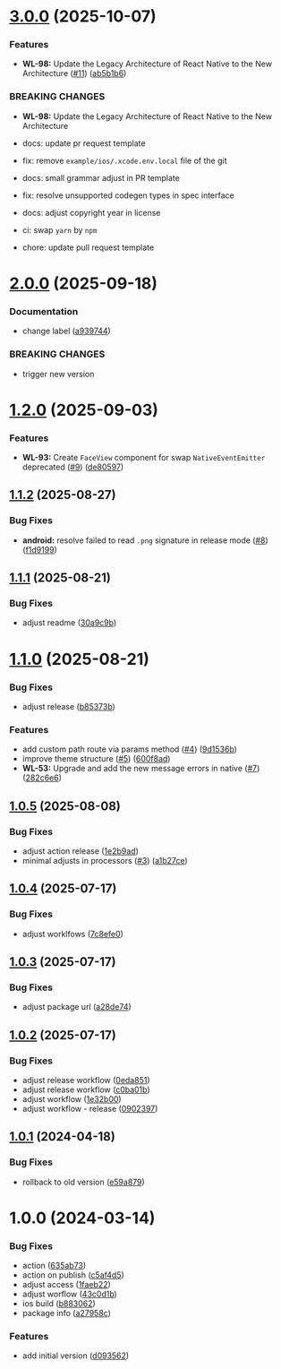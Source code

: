 # [3.0.0](https://github.com/azifydev/aziface-mobile/compare/v2.0.0...v3.0.0) (2025-10-07)


### Features

* **WL-98:** Update the Legacy Architecture of React Native to the New Architecture ([#11](https://github.com/azifydev/aziface-mobile/issues/11)) ([ab5b1b6](https://github.com/azifydev/aziface-mobile/commit/ab5b1b651d8afdd6dfb32e433ac5b457b3e25778))


### BREAKING CHANGES

* **WL-98:** Update the Legacy Architecture of React Native to the New Architecture

* docs: update pr request template

* fix: remove `example/ios/.xcode.env.local` file of the git

* docs: small grammar adjust in PR template

* fix: resolve unsupported codegen types in spec interface

* docs: adjust copyright year in license

* ci: swap `yarn` by `npm`

* chore: update pull request template

# [2.0.0](https://github.com/azifydev/aziface-mobile/compare/v1.2.0...v2.0.0) (2025-09-18)


### Documentation

* change label ([a939744](https://github.com/azifydev/aziface-mobile/commit/a93974483342000a423bfb8b04e1d7aaeeb97468))


### BREAKING CHANGES

* trigger new version

# [1.2.0](https://github.com/azifydev/aziface-mobile/compare/v1.1.2...v1.2.0) (2025-09-03)


### Features

* **WL-93:** Create `FaceView` component for swap `NativeEventEmitter` deprecated ([#9](https://github.com/azifydev/aziface-mobile/issues/9)) ([de80597](https://github.com/azifydev/aziface-mobile/commit/de80597752dd34658b31ef553d6546253c25d55d))

## [1.1.2](https://github.com/azifydev/aziface-mobile/compare/v1.1.1...v1.1.2) (2025-08-27)


### Bug Fixes

* **android:** resolve failed to read `.png` signature in release mode ([#8](https://github.com/azifydev/aziface-mobile/issues/8)) ([f1d9199](https://github.com/azifydev/aziface-mobile/commit/f1d9199c7aadf91360fea80fa0de6457336abb73))

## [1.1.1](https://github.com/azifydev/aziface-mobile/compare/v1.1.0...v1.1.1) (2025-08-21)


### Bug Fixes

* adjust readme ([30a9c9b](https://github.com/azifydev/aziface-mobile/commit/30a9c9b244e146be37b65b8163f7c99ac0a635c1))

# [1.1.0](https://github.com/azifydev/aziface-mobile/compare/v1.0.5...v1.1.0) (2025-08-21)


### Bug Fixes

* adjust release ([b85373b](https://github.com/azifydev/aziface-mobile/commit/b85373bba3218e3cbe28d3dee78324820a6eca99))


### Features

* add custom path route via params method ([#4](https://github.com/azifydev/aziface-mobile/issues/4)) ([9d1536b](https://github.com/azifydev/aziface-mobile/commit/9d1536b0ec8701445620ed0ba3e270a8608a8fb3))
* improve theme structure ([#5](https://github.com/azifydev/aziface-mobile/issues/5)) ([600f8ad](https://github.com/azifydev/aziface-mobile/commit/600f8ad3b5d8e8caf1f710fc6ad4826165054794))
* **WL-53:** Upgrade and add the new message errors in native ([#7](https://github.com/azifydev/aziface-mobile/issues/7)) ([282c6e6](https://github.com/azifydev/aziface-mobile/commit/282c6e62ff37e6ce8424849b07d3bb2e34c32571))

## [1.0.5](https://github.com/azifydev/aziface-mobile/compare/v1.0.4...v1.0.5) (2025-08-08)


### Bug Fixes

* adjust action release ([1e2b9ad](https://github.com/azifydev/aziface-mobile/commit/1e2b9ad5f26fe398dbe4138f7809e1d61597bfef))
* minimal adjusts in processors ([#3](https://github.com/azifydev/aziface-mobile/issues/3)) ([a1b27ce](https://github.com/azifydev/aziface-mobile/commit/a1b27ce45ed3cebc83e9f9e9289896fdd646a179))

## [1.0.4](https://github.com/azifydev/aziface-mobile/compare/v1.0.3...v1.0.4) (2025-07-17)


### Bug Fixes

* adjust worklfows ([7c8efe0](https://github.com/azifydev/aziface-mobile/commit/7c8efe0c59db9c4eaadb7f03bdf1c455d780d0fc))

## [1.0.3](https://github.com/azifydev/aziface-mobile/compare/v1.0.2...v1.0.3) (2025-07-17)


### Bug Fixes

* adjust package url ([a28de74](https://github.com/azifydev/aziface-mobile/commit/a28de7480d801e9eff00ea63071b1cbbfa817081))

## [1.0.2](https://github.com/azifydev/aziface-mobile/compare/v1.0.1...v1.0.2) (2025-07-17)


### Bug Fixes

* adjust release workflow ([0eda851](https://github.com/azifydev/aziface-mobile/commit/0eda85177ae563b4c47b073929b841e937497541))
* adjust release workflow ([c0ba01b](https://github.com/azifydev/aziface-mobile/commit/c0ba01b9887bc53ea923b668511cb8c0ebac9488))
* adjust workflow ([1e32b00](https://github.com/azifydev/aziface-mobile/commit/1e32b00acca75f6e3f1df037d0a89b0d5d5d298d))
* adjust workflow - release ([0902397](https://github.com/azifydev/aziface-mobile/commit/090239755b6bee7cad08933b925c02a1633dd198))

## [1.0.1](https://github.com/azifydev/aziface-mobile/compare/v1.0.0...v1.0.1) (2024-04-18)


### Bug Fixes

* rollback to old version ([e59a879](https://github.com/azifydev/aziface-mobile/commit/e59a8794f64e50d35559aabf6376d73007ab922d))

# 1.0.0 (2024-03-14)


### Bug Fixes

* action ([635ab73](https://github.com/azifydev/aziface-mobile/commit/635ab7398b23a1d610380f3f55b99f54692409f1))
* action on publish ([c5af4d5](https://github.com/azifydev/aziface-mobile/commit/c5af4d550ad3968ad59b1baf5da99d60b0548c9b))
* adjust access ([1faeb22](https://github.com/azifydev/aziface-mobile/commit/1faeb222cfcbe17e043babe4556207d7f8f08b74))
* adjust worflow ([43c0d1b](https://github.com/azifydev/aziface-mobile/commit/43c0d1b2ce09737780fbf822247efa4acbe2346c))
* ios build ([b883062](https://github.com/azifydev/aziface-mobile/commit/b8830621fda5092516afda9c96bbf54406a3a8c0))
* package info ([a27958c](https://github.com/azifydev/aziface-mobile/commit/a27958c416cedd6431904605574489325d94bec7))


### Features

* add initial version ([d093562](https://github.com/azifydev/aziface-mobile/commit/d093562cf1f8d437ea05ebdff716de4f5b7e5bb3))
